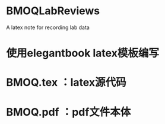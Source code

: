 # BMOQLabReviews
A latex note for recording lab data
# 使用elegantbook latex模板编写
# BMOQ.tex ：latex源代码
# BMOQ.pdf ：pdf文件本体
